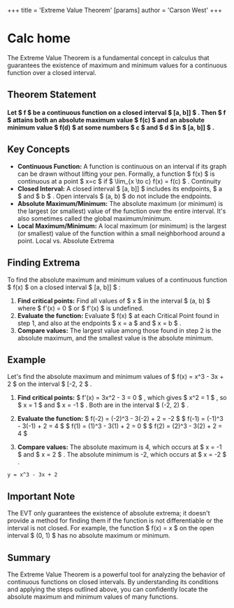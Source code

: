 +++
 title = 'Extreme Value Theorem'
[params]
	author = 'Carson West'
+++
# Calc home

The Extreme Value Theorem is a fundamental concept in calculus that guarantees the existence of maximum and minimum values for a continuous function over a closed interval.
## Theorem Statement

#### Let  $ f $  be a continuous function on a closed interval  $ [a, b]] $ . Then  $ f $  attains both an absolute maximum value  $ f(c) $  and an absolute minimum value  $ f(d) $  at some numbers  $ c $  and  $ d $  in  $ [a, b]] $ .


## Key Concepts

* **Continuous Function:**  A function is continuous on an interval if its graph can be drawn without lifting your pen.  Formally, a function  $ f(x) $  is continuous at a point  $ x=c $  if  $ \lim_{x \to c} f(x) = f(c) $ .  Continuity
* **Closed Interval:** A closed interval  $ [a, b]] $  includes its endpoints,  $ a $  and  $ b $ .  Open intervals  $ (a, b) $  do not include the endpoints.
* **Absolute Maximum/Minimum:** The absolute maximum (or minimum) is the largest (or smallest) value of the function over the entire interval.  It's also sometimes called the global maximum/minimum.
* **Local Maximum/Minimum:** A local maximum (or minimum) is the largest (or smallest) value of the function within a small neighborhood around a point. Local vs. Absolute Extrema


## Finding Extrema

To find the absolute maximum and minimum values of a continuous function  $ f(x) $  on a closed interval  $ [a, b]] $ :

1. **Find critical points:** Find all values of  $ x $  in the interval  $ (a, b) $  where  $ f'(x) = 0 $  or  $ f'(x) $  is undefined.
2. **Evaluate the function:** Evaluate  $ f(x) $  at each Critical Point found in step 1, and also at the endpoints  $ x = a $  and  $ x = b $ .
3. **Compare values:** The largest value among those found in step 2 is the absolute maximum, and the smallest value is the absolute minimum.


## Example

Let's find the absolute maximum and minimum values of  $ f(x) = x^3 - 3x + 2 $  on the interval  $ [-2, 2 $ .

1. **Find critical points:**  $ f'(x) = 3x^2 - 3 = 0 $ , which gives  $ x^2 = 1 $ , so  $ x = 1 $  and  $ x = -1 $ . Both are in the interval  $ (-2, 2) $ .

2. **Evaluate the function:**
    $ f(-2) = (-2)^3 - 3(-2) + 2 = -2 $ 
    $ f(-1) = (-1)^3 - 3(-1) + 2 = 4 $ 
    $ f(1) = (1)^3 - 3(1) + 2 = 0 $ 
    $ f(2) = (2)^3 - 3(2) + 2 = 4 $ 

3. **Compare values:** The absolute maximum is 4, which occurs at  $ x = -1 $  and  $ x = 2 $ . The absolute minimum is -2, which occurs at  $ x = -2 $ .


```desmos-graph
y = x^3 - 3x + 2
```

##  Important Note

The EVT only guarantees the existence of absolute extrema; it doesn't provide a method for finding them if the function is not differentiable or the interval is not closed.  For example, the function  $ f(x) = x $  on the open interval  $ (0, 1) $  has no absolute maximum or minimum.


## Summary

The Extreme Value Theorem is a powerful tool for analyzing the behavior of continuous functions on closed intervals.  By understanding its conditions and applying the steps outlined above, you can confidently locate the absolute maximum and minimum values of many functions.
